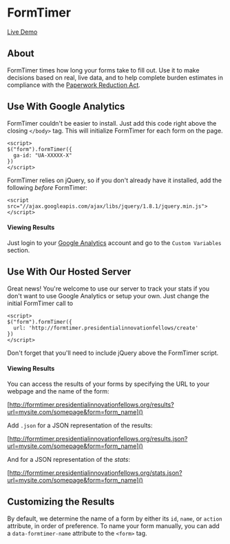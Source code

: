 # FormTimer

[Live Demo](http://formtimer.presidentialinnovationfellows.org/example)

## About

FormTimer times how long your forms take to fill out. Use it to make decisions based on real, live data, and to help complete burden estimates in compliance with the [Paperwork Reduction Act](http://www.archives.gov/federal-register/laws/paperwork-reduction/).

## Use With Google Analytics

FormTimer couldn't be easier to install. Just add this code right above the closing `</body>` tag. This will initialize FormTimer for each form on the page.

```
<script>
$("form").formTimer({
  ga-id: "UA-XXXXX-X"
})
</script>
```

FormTimer relies on jQuery, so if you don't already have it installed, add the following *before* FormTimer:

```
<script src="//ajax.googleapis.com/ajax/libs/jquery/1.8.1/jquery.min.js"></script>
```

#### Viewing Results

Just login to your [Google Analytics]() account and go to the `Custom Variables` section.

## Use With Our Hosted Server

Great news! You're welcome to use our server to track your stats if you don't want to use Google Analytics or setup your own. Just change the initial FormTimer call to

```
<script>
$("form").formTimer({
  url: 'http://formtimer.presidentialinnovationfellows/create'
})
</script>
```

Don't forget that you'll need to include jQuery above the FormTimer script.

#### Viewing Results

You can access the results of your forms by specifying the URL to your webpage and the name of the form:

[http://formtimer.presidentialinnovationfellows.org/results?url=mysite.com/somepage&form=form_name]()

Add `.json` for a JSON representation of the results:

[http://formtimer.presidentialinnovationfellows.org/results.json?url=mysite.com/somepage&form=form_name]()

And for a JSON representation of the *stats*:

[http://formtimer.presidentialinnovationfellows.org/stats.json?url=mysite.com/somepage&form=form_name]()

## Customizing the Results

By default, we determine the name of a form by either its `id`, `name`, or `action` attribute, in order of preference. To name your form manually, you can add a `data-formtimer-name` attribute to the `<form>` tag.